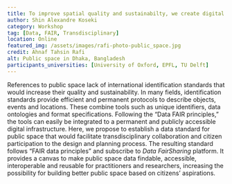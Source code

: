 ```yaml
---
title: To improve spatial quality and sustainabilty, we create digital standards
author: Shin Alexandre Koseki
category: Workshop
tag: [Data, FAIR, Transdisciplinary]
location: Online
featured_img: /assets/images/rafi-photo-public_space.jpg
credit: Ahnaf Tahsin Rafi
alt: Public space in Dhaka, Bangladesh
participants_universities: [University of Oxford, EPFL, TU Delft]
---
```

References to public space lack of international identification standards that would increase their quality and sustainability. In many fields, identification standards provide efficient and permanent protocols to describe objects, events and locations. These combine tools such as unique identifiers, data ontologies and format specifications. Following the “Data FAIR principles,” the tools can easily be integrated to a permanent and publicly accessible digital infrastructure. Here, we propose to establish a data standard for public space that would facilitate transdisciplinary collaboration and citizen participation to the design and planning process. The resulting standard follows “FAIR data principles” and subscribe to *Data FairSharing* platform. It provides a canvas to make public space data findable, accessible, interoperable and reusable for practitioners and researchers, increasing the possibility for building better public space based on citizens’ aspirations. 
